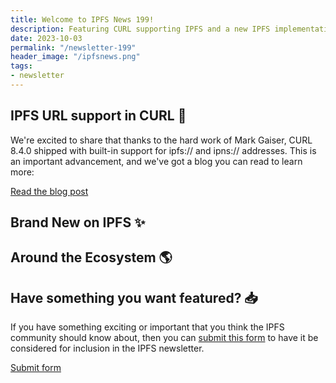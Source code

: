 ```yaml
---
title: Welcome to IPFS News 199!
description: Featuring CURL supporting IPFS and a new IPFS implementation called Nabu.
date: 2023-10-03
permalink: "/newsletter-199"
header_image: "/ipfsnews.png"
tags:
- newsletter
---
```


## **IPFS URL support in CURL 🔭**

We're excited to share that thanks to the hard work of Mark Gaiser, CURL 8.4.0 shipped with built-in support for ipfs:// and ipns:// addresses. This is an important advancement, and we've got a blog you can read to learn more:

<a href="https://blog.ipfs.tech/ipfs-uri-support-in-curl/" class="cta-button">Read the blog post</a>

## **Brand New on IPFS ✨**



## **Around the Ecosystem 🌎**



## **Have something you want featured? 📥**

If you have something exciting or important that you think the IPFS community should know about, then you can [submit this form](https://airtable.com/appjqlMYucNiOYHl7/shrfPrKe112FW3ucv) to have it be considered for inclusion in the IPFS newsletter.

<a href="https://airtable.com/appjqlMYucNiOYHl7/shrfPrKe112FW3ucv" class="cta-button">Submit form</a>
